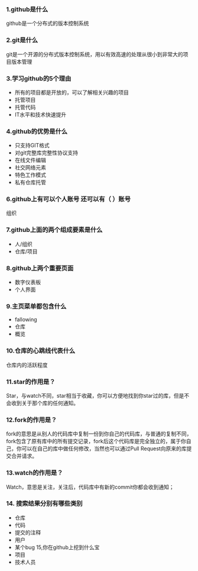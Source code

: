 ### 1.github是什么
github是一个分布式的版本控制系统
### 2.git是什么
git是一个开源的分布式版本控制系统，用以有效高速的处理从很小到非常大的项目版本管理
### 3.学习github的5个理由
- 所有的项目都是开放的，可以了解相关兴趣的项目
- 托管项目 
- 托管代码
- IT水平和技术快速提升
### 4.github的优势是什么
- 只支持GIT格式
- 对git完整库完整性协议支持
- 在线文件编辑
- 社交网络元素
- 特色工作模式
- 私有仓库托管
### 6.github上有可以个人账号 还可以有（ ）账号
组织
### 7.github上面的两个组成要素是什么
- 人/组织  
- 仓库/项目
### 8.github上两个重要页面
- 数字仪表板 
- 个人界面
### 9.主页菜单都包含什么  
- fallowing 
- 仓库 
- 概览
### 10.仓库的心跳线代表什么   
仓库内的活跃程度
### 11.star的作用是？
Star，与watch不同，star相当于收藏，你可以方便地找到你star过的库，但是不会收到关于那个库的任何通知。
### 12.fork的作用是？
fork的意思是从别人的代码库中复制一份到你自己的代码库，与普通的复制不同，fork包含了原有库中的所有提交记录，fork后这个代码库是完全独立的，属于你自己，你可以在自己的库中做任何修改，当然也可以通过Pull Request向原来的库提交合并请求。
### 13.watch的作用是？
Watch，意思是关注，关注后，代码库中有新的commit你都会收到通知；
### 14. 搜索结果分别有哪些类别 
- 仓库 
- 代码 
- 提交的注释 
- 用户 
- 某个bug 
15,你在github上挖到什么宝
- 项目
- 技术人员
